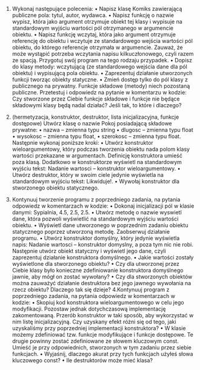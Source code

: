 1. Wykonaj następujące polecenia:
• Napisz klasę Komiks zawierającą publiczne pola: tytul, autor, wydawca.
• Napisz funkcję o nazwie wypisz, która jako argument otrzymuje obiekt tej klasy i wypisuje na standardowym wyjściu wartości pól otrzymanego w argumencie obiektu.
• Napisz funkcję wczytaj, która jako argument otrzymuje referencję do obiektu i wczytuje ze standardowego wejścia wartości pól obiektu, do którego referencje otrzymała w argumencie. 
 Zauważ, że może wystąpić potrzeba wczytania napisu kilkuczłonowego, czyli razem ze spacją. Przygotuj swój program na tego rodzaju przypadek.
• Dopisz do klasy metody: wczytującą (ze standardowego wejścia dane dla pól obiektu) i wypisującą pola obiektu.
• Zaprezentuj działanie utworzonych funkcji tworząc obiekty statyczne.
• Zmień dostęp tylko do pól klasy z publicznego na prywatny. Funkcje składowe (metody) niech pozostaną publiczne. Przetestuj i odpowiedz na pytanie w komentarzu
w kodzie: Czy stworzone przez Ciebie funkcje składowe i funkcje nie będące składowymi klasy będą nadal działać? Jeśli tak, to które i dlaczego?
2. (hermetyzacja, konstruktor, destruktor, lista inicjalizacyjna, funkcje dostępowe) Utwórz
klasę o nazwie Pokoj posiadającą składowe prywatne:
• nazwa – zmienna typu string
• dlugosc – zmienna typu float
• wysokosc – zmienna typu float,
• szerokosc – zmienna typu float.
Następnie wykonaj poniższe kroki:
• Utwórz konstruktor wieloargumentowy, który podczas tworzenia obiektu nada polom
klasy wartości przekazane w argumentach. Definicję konstruktora umieść poza klasą. Dodatkowo w konstruktorze wyświetl na standardowym wyjściu tekst: Nadanie
wartosci – konstruktor wieloargumentowy.
• Utwórz destruktor, który w swoim ciele jedynie wyświetla na standardowym wyjściu
tekst: Likwiduje!.
• Wywołaj konstruktor dla stworzonego obiektu statycznego.

3. Kontynuuj tworzenie programu z poprzedniego zadania, na pytania odpowiedz w komentarzach w kodzie:
• Dokonaj inicjalizacji pól w klasie danymi: Sypialnia, 4.5, 2.5, 2.5.
• Utwórz metodę o nazwie wyswietl dane, która pozwoli wyświetlić na standardowym
wyjściu wartości obiektu.
• Wyświetl dane utworzonego w poprzednim zadaniu obiektu statycznego poprzez utworzoną metodę. Zaobserwuj działanie programu.
• Utwórz konstruktor domyślny, który jedynie wyświetla napis: Nadanie wartosci –
konstruktor domyslny, a poza tym nic nie robi. Następnie utwórz obiekt statyczny i
wyświetl jego dane, czyli zaprezentuj działanie konstruktora domyślnego.
• Jakie wartości zostały wyświetlone dla stworzonego obiektu?
• Czy dla utworzonej przez Ciebie klasy było konieczne zdefiniowanie konstruktora domyślnego jawnie, aby mógł on zostać wywołany?
• Czy dla stworzonych obiektów można zauważyć działanie destruktora bez jego jawnego wywołania na rzecz obiektu? Dlaczego tak się dzieje?
4.Kontynuuj program z poprzedniego
zadania, na pytania odpowiedz w komentarzach w kodzie:
• Skopiuj kod konstruktora wieloargumentowego w celu jego modyfikacji. Pozostaw jednak dotychczasową implementację zakomentowaną. Przerób konstruktor w taki sposób, aby wykorzystać w nim listę inicjalizacyjną. Czy uzyskany efekt różni się od tego,
jaki uzyskaliśmy przy poprzedniej implementacji konstruktora?
• W klasie możemy zdefiniować tzw. funkcje modyfikujące i funkcje dostępowe. Te drugie powinny zostać zdefiniowane ze słowem kluczowym const. Umieść je przy odpowiednich, stworzonych w tym zadaniu przez siebie funkcjach.
• Wyjaśnij, dlaczego akurat przy tych funkcjach użyłeś słowa kluczowego const?
• Ile destruktorów może mieć klasa?
